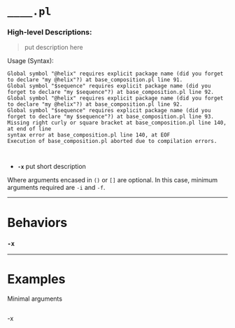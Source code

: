 
# `____.pl`
### High-level Descriptions:



> put description here

Usage (Syntax):
```
Global symbol "@helix" requires explicit package name (did you forget to declare "my @helix"?) at base_composition.pl line 91.
Global symbol "$sequence" requires explicit package name (did you forget to declare "my $sequence"?) at base_composition.pl line 92.
Global symbol "@helix" requires explicit package name (did you forget to declare "my @helix"?) at base_composition.pl line 92.
Global symbol "$sequence" requires explicit package name (did you forget to declare "my $sequence"?) at base_composition.pl line 93.
Missing right curly or square bracket at base_composition.pl line 140, at end of line
syntax error at base_composition.pl line 140, at EOF
Execution of base_composition.pl aborted due to compilation errors.



```
* **`-x`** put short description

Where arguments encased in `()` or `[]` are optional. In this case, minimum arguments required are `-i` and `-f`.
 
---


# Behaviors
### `-x`
---
# Examples
Minimal arguments
```
```
-x
```
```

